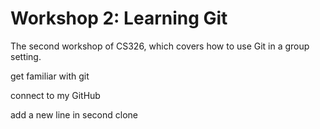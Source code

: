 # Workshop 2: Learning Git

The second workshop of CS326, which covers how to use Git in a group setting.

get familiar with git

connect to my GitHub

add a new line in second clone
